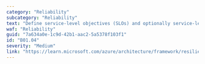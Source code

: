 ```yaml
---
category: "Reliability"
subcategory: "Reliability"
text: "Define service-level objectives (SLOs) and optionally service-level agreements (SLAs) for your solution. SLAs and SLOs should be based on the requirements of your tenants, as well as the composite SLA of the Azure resources in your architecture."
waf: "Reliability"
guid: "7a634a0e-1c9d-42b1-aac2-5a5378f103f1"
id: "B01.04"
severity: "Medium"
link: "https://learn.microsoft.com/azure/architecture/framework/resiliency/business-metrics"
---
```

